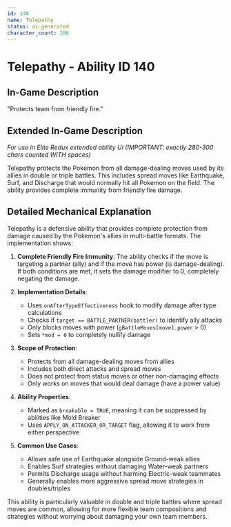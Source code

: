 ```yaml
---
id: 140
name: Telepathy
status: ai-generated
character_count: 286
---
```


# Telepathy - Ability ID 140

## In-Game Description
"Protects team from friendly fire."

## Extended In-Game Description
*For use in Elite Redux extended ability UI (IMPORTANT: exactly 280-300 chars counted WITH spaces)*

Telepathy protects the Pokemon from all damage-dealing moves used by its allies in double or triple battles. This includes spread moves like Earthquake, Surf, and Discharge that would normally hit all Pokemon on the field. The ability provides complete immunity from friendly fire damage.

## Detailed Mechanical Explanation

Telepathy is a defensive ability that provides complete protection from damage caused by the Pokemon's allies in multi-battle formats. The implementation shows:

1. **Complete Friendly Fire Immunity**: The ability checks if the move is targeting a partner (ally) and if the move has power (is damage-dealing). If both conditions are met, it sets the damage modifier to 0, completely negating the damage.

2. **Implementation Details**:
   - Uses `onAfterTypeEffectiveness` hook to modify damage after type calculations
   - Checks if `target == BATTLE_PARTNER(battler)` to identify ally attacks
   - Only blocks moves with power (`gBattleMoves[move].power` > 0)
   - Sets `*mod = 0` to completely nullify damage

3. **Scope of Protection**:
   - Protects from all damage-dealing moves from allies
   - Includes both direct attacks and spread moves
   - Does not protect from status moves or other non-damaging effects
   - Only works on moves that would deal damage (have a power value)

4. **Ability Properties**:
   - Marked as `breakable = TRUE`, meaning it can be suppressed by abilities like Mold Breaker
   - Uses `APPLY_ON_ATTACKER_OR_TARGET` flag, allowing it to work from either perspective

5. **Common Use Cases**:
   - Allows safe use of Earthquake alongside Ground-weak allies
   - Enables Surf strategies without damaging Water-weak partners
   - Permits Discharge usage without harming Electric-weak teammates
   - Generally enables more aggressive spread move strategies in doubles/triples

This ability is particularly valuable in double and triple battles where spread moves are common, allowing for more flexible team compositions and strategies without worrying about damaging your own team members.